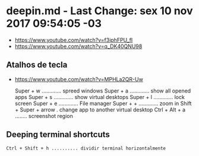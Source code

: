 # deepin.md - Last Change: sex 10 nov 2017 09:54:05 -03
+ https://www.youtube.com/watch?v=f3iphFPU_fI
+ https://www.youtube.com/watch?v=q_DK40QNU98

## Atalhos de tecla
+ https://www.youtube.com/watch?v=MPHLa2QR-Uw

	Super + w ............. spreed windows
	Super + a ............. show all opened apps
	Super + s ............. show virtual desktops
	Super + l ............. lock screen
	Super + e ............. File manager
	Super + + ............. zoom in
	Shift + Super + arrow . change app to another virtual desktop
	Ctrl + Alt + a ........ screenshot region

## Deeping terminal shortcuts

    Ctrl + Shift + h .......... dividir terminal horizontalmente

